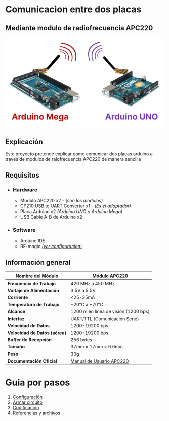 # Comunicacion entre dos placas
## Mediante modulo de radiofrecuencía APC220

![portada](./img/portada.png)

## Explicación
Este proyecto pretende explicar como comunicar dos placas arduino a traves de modulos de raiofrecuencía APC220 de manera sencilla

## Requisitos

- ### Hardware
    - Modulo APC220 x2  - *(son los modulos)*
    - CP210 USB to UART Converter x1 - *(Es el adaptador)*
    - Placa Arduino x2 *(Arduino UNO o Arduino Mega)*
    - USB Cable A-B de Arduino x2

- ### Software
    - Arduino IDE 
    - RF-magic [*(ver configuracion)*](./configuracion.md)

## Información general

| **Nombre del Módulo**   | Módulo APC220                             |
| ----------------------- | ----------------------------------------- |
| **Frecuencia de Trabajo** | 420 MHz a 450 MHz                        |
| **Voltaje de Alimentación** | 3.5V a 5.5V                             |
| **Corriente**           | <25-35mA                                  |
| **Temperatura de Trabajo** | -20℃ a +70℃                          |
| **Alcance**              | 1200 m en línea de visión (1200 bps)      |
| **Interfaz**            | UART/TTL (Comunicación Serie)             |
| **Velocidad de Datos**   | 1200-19200 bps                           |
| **Velocidad de Datos (aérea)** | 1200-19200 bps                        |
| **Buffer de Recepción**  | 256 bytes                                |
| **Tamaño**               | 37mm × 17mm × 6.6mm                       |
| **Peso**                 | 30g                                      |
| **Documentación Oficial** | [Manual de Usuario APC220](https://wiki.dfrobot.com/APC220_Radio_Data_Module_SKU_TEL0005_) |

# Guia por pasos 

1. [Configuración](./configuracion.md)
2. [Armar circuito](./armado.md)
2. [Codificación](./code.md)
2. [Referencias y archivos](./referencias.md)